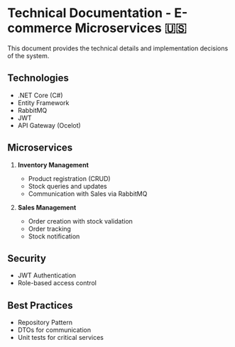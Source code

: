 # Technical Documentation - E-commerce Microservices 🇺🇸

This document provides the technical details and implementation decisions of the system.

## Technologies
- .NET Core (C#)
- Entity Framework
- RabbitMQ
- JWT
- API Gateway (Ocelot)

## Microservices
1. **Inventory Management**
   - Product registration (CRUD)
   - Stock queries and updates
   - Communication with Sales via RabbitMQ

2. **Sales Management**
   - Order creation with stock validation
   - Order tracking
   - Stock notification

## Security
- JWT Authentication
- Role-based access control

## Best Practices
- Repository Pattern
- DTOs for communication
- Unit tests for critical services

